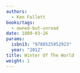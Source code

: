```yaml
---
authors:
  - Ken Follett
books/tags:
  - owned-but-unread
date: 1800-03-26
params:
  isbn13: "9780525952923"
  year: "2012"
title: Winter Of The World
weight: 1
---
```


<!--more-->
